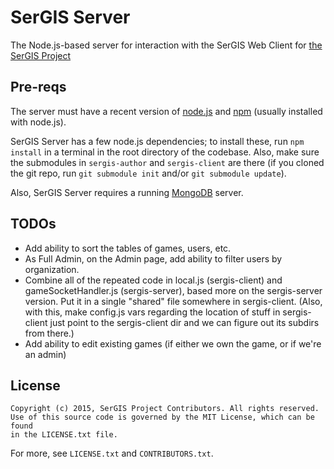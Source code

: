 # SerGIS Server

The Node.js-based server for interaction with the SerGIS Web Client for [the SerGIS Project](http://sergisproject.github.io/)

## Pre-reqs

The server must have a recent version of [node.js](http://www.nodejs.org/) and [npm](https://npmjs.org/) (usually installed with node.js).

SerGIS Server has a few node.js dependencies; to install these, run `npm install` in a terminal in the root directory of the codebase. Also, make sure the submodules in `sergis-author` and `sergis-client` are there (if you cloned the git repo, run `git submodule init` and/or `git submodule update`).

Also, SerGIS Server requires a running [MongoDB](https://www.mongodb.org/) server.

## TODOs

- Add ability to sort the tables of games, users, etc.
- As Full Admin, on the Admin page, add ability to filter users by organization.
- Combine all of the repeated code in local.js (sergis-client) and gameSocketHandler.js (sergis-server), based more on the sergis-server version. Put it in a single "shared" file somewhere in sergis-client. (Also, with this, make config.js vars regarding the location of stuff in sergis-client just point to the sergis-client dir and we can figure out its subdirs from there.)
- Add ability to edit existing games (if either we own the game, or if we're an admin)

## License

    Copyright (c) 2015, SerGIS Project Contributors. All rights reserved.
    Use of this source code is governed by the MIT License, which can be found
    in the LICENSE.txt file.

For more, see `LICENSE.txt` and `CONTRIBUTORS.txt`.
